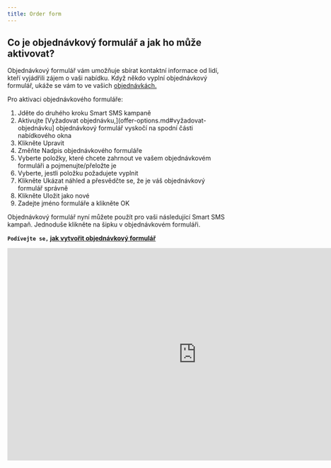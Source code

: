 ```yaml
---
title: Order form
---
```


## Co je objednávkový formulář a jak ho může aktivovat?
Objednávkový formulář vám umožňuje sbírat kontaktní informace od lidí, kteří vyjádřili zájem o vaši nabídku. Když někdo vyplní objednávkový formulář, ukáže se vám to ve vašich [objednávkách.](orders.md#kde-uvidím-objednávky-od-zákazníků)

Pro aktivaci objednávkového formuláře:
1.	Jděte do druhého kroku Smart SMS kampaně
2.	Aktivujte [Vyžadovat objednávku,](offer-options.md#vyžadovat-objednávku] objednávkový formulář vyskočí na spodní části nabídkového okna
3.	Klikněte Upravit
4.	Změňte Nadpis objednávkového formuláře
5.	Vyberte položky, které chcete zahrnout ve vašem objednávkovém formuláři a pojmenujte/přeložte je
6.	Vyberte, jestli položku požadujete vyplnit
7.	Klikněte Ukázat náhled a přesvědčte se, že je váš objednávkový formulář správně
8.	Klikněte Uložit jako nové
9.	Zadejte jméno formuláře a klikněte OK 

Objednávkový formulář nyní můžete použít pro vaši následující Smart SMS kampaň. Jednoduše klikněte na šipku v objednávkovém formuláři. 


**`Podívejte se,` [jak vytvořit objednávkový formulář](https://www.youtube.com/watch?v=La64WBFIYSw&list=PL3m8jKRwlM0sBQBzufy3AIATr4YzVRnu3&index=3)**

<iframe width="854" height="480" src="https://www.youtube.com/embed/La64WBFIYSw?list=PL3m8jKRwlM0sBQBzufy3AIATr4YzVRnu3" frameborder="0" allow="autoplay; encrypted-media" allowfullscreen></iframe>
